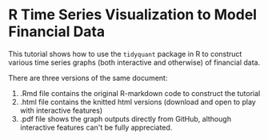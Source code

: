 # R Time Series Visualization to Model Financial Data

This tutorial shows how to use the `tidyquant` package in R to construct various time series graphs 
(both interactive and otherwise) of financial data. 

There are three versions of the same document:
1) .Rmd file contains the original R-markdown code to construct the tutorial
2) .html file contains the knitted html versions (download and open to play with interactive features)
3) .pdf file shows the graph outputs directly from GitHub, although interactive features can't be fully appreciated.
